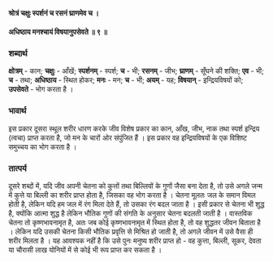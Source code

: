 #### श्रोत्रं चक्षुः स्पर्शनं च रसनं घ्राणमेव च ।
#### अधिष्ठाय मनश्चायं विषयानुपसेवते ॥ ९ ॥

### शब्दार्थ

**क्षोत्रम्** - कान; **चक्षुः** - आँखें; **स्पर्शनम्** - स्पर्श; **च** - भी; **रसनम्** - जीभ; **घ्राणम्** - सूँघने की शक्ति; **एव** - भी; **च** - तथा; **अधिष्ठाय** - स्थित होकर; **मनः** - मन; **च** - भी; **अयम्** - यह; **विषयान्** - इन्द्रियविषयों को; **उपसेवते** - भोग करता है ।

### भावार्थ

इस प्रकार दूसरा स्थूल शरीर धारण करके जीव विशेष प्रकार का कान, आँख, जीभ, नाक तथा स्पर्श इन्द्रिय (त्वचा) प्राप्त करता है, जो मन के चारों ओर संपुंजित हैं । इस प्रकार वह इन्द्रियविषयों के एक विशिष्ट समुच्चय का भोग करता है ।

### तात्पर्य

दूसरे शब्दों में, यदि जीव अपनी चेतना को कुत्तों तथा बिल्लियों के गुणों जैसा बना देता है, तो उसे अगले जन्म में कुत्ते या बिल्ली का शरीर प्राप्त होता है, जिसका वह भोग करता है । चेतना मूलतः जल के समान विमल होती है, लेकिन यदि हम जल में रंग मिला देते हैं, तो उसका रंग बदल जाता है । इसी प्रकार से चेतना भी शुद्ध है, क्योंकि आत्मा शुद्ध है लेकिन भौतिक गुणों की संगति के अनुसार चेतना बदलती जाती है । वास्तविक चेतना तो कृष्णभावनामृत है, अतः जब कोई कृष्णभावनामृत में स्थित होता है, तो वह शुद्धतर जीवन बिताता है । लेकिन यदि उसकी चेतना किसी भौतिक प्रवृत्ति से मिश्रित हो जाती है, तो अगले जीवन में उसे वैसा ही शरीर मिलता है । यह आवश्यक नहीं है कि उसे पुनः मनुष्य शरीर प्राप्त हो - वह कुत्ता, बिल्ली, सूकर, देवता या चौरासी लाख योनियों में से कोई भी रूप प्राप्त कर सकता है ।